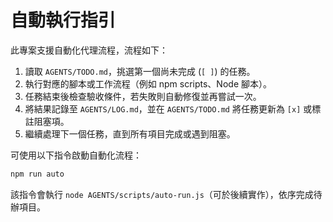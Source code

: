 # 自動執行指引

此專案支援自動化代理流程，流程如下：

1. 讀取 `AGENTS/TODO.md`，挑選第一個尚未完成 (`[ ]`) 的任務。
2. 執行對應的腳本或工作流程（例如 npm scripts、Node 腳本）。
3. 任務結束後檢查驗收條件，若失敗則自動修復並再嘗試一次。
4. 將結果記錄至 `AGENTS/LOG.md`，並在 `AGENTS/TODO.md` 將任務更新為 `[x]` 或標註阻塞項。
5. 繼續處理下一個任務，直到所有項目完成或遇到阻塞。

可使用以下指令啟動自動化流程：

```bash
npm run auto
```

該指令會執行 `node AGENTS/scripts/auto-run.js`（可於後續實作），依序完成待辦項目。
